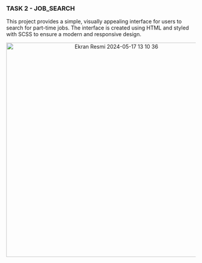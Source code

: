 ### TASK 2 - JOB_SEARCH

This project provides a simple, visually appealing interface for users to search for part-time jobs. The interface is created using HTML and styled with SCSS to ensure a modern and responsive design.
<center>
<img width="570" alt="Ekran Resmi 2024-05-17 13 10 36" src="https://github.com/aysunurterzi/Mobven_Aysu_Projects/assets/80470813/979f100e-f8ec-41fb-9ae6-f672cf713610">
</center>
